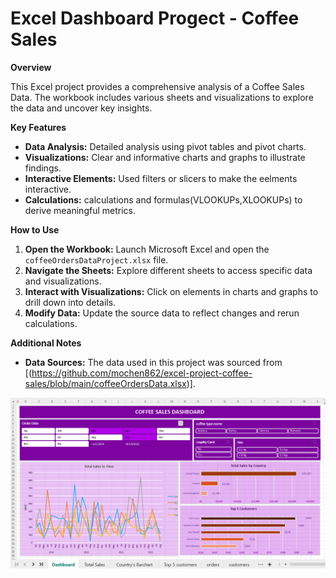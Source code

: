 # Excel Dashboard Progect - Coffee Sales
**Overview**

This Excel project provides a comprehensive analysis of a Coffee Sales Data. The workbook includes various sheets and visualizations to explore the data and uncover key insights.

**Key Features**

* **Data Analysis:** Detailed analysis using pivot tables and pivot charts.
* **Visualizations:** Clear and informative charts and graphs to illustrate findings.
* **Interactive Elements:**  Used  filters or slicers to make the eelments interactive.
* **Calculations:** calculations and formulas(VLOOKUPs,XLOOKUPs) to derive meaningful metrics.

**How to Use**

1. **Open the Workbook:** Launch Microsoft Excel and open the `coffeeOrdersDataProject.xlsx` file.
2. **Navigate the Sheets:** Explore different sheets to access specific data and visualizations.
3. **Interact with Visualizations:** Click on elements in charts and graphs to drill down into details.
4. **Modify Data:** Update the source data to reflect changes and rerun calculations.

**Additional Notes**

* **Data Sources:** The data used in this project was sourced from [(https://github.com/mochen862/excel-project-coffee-sales/blob/main/coffeeOrdersData.xlsx)].


![Excel Dashboard](Capture.PNG)
